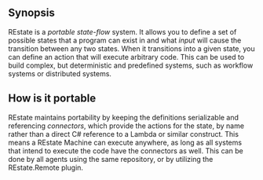 ## Synopsis

REstate is a _portable state-flow_ system. It allows you to define a set of possible states that a program can exist in and what _input_ will cause the transition between any two states. When it transitions into a given state, you can define an action that will execute arbitrary code. This can be used to build complex, but deterministic and predefined systems, such as workflow systems or distributed systems.

## How is it portable
REstate maintains portability by keeping the definitions serializable and referencing _connectors_, which provide the actions for the state, by name rather than a direct C# reference to a Lambda or similar construct. This means a REstate Machine can execute anywhere, as long as all systems that intend to execute the code have the connectors as well. This can be done by all agents using the same repository, or by utilizing the REstate.Remote plugin.
